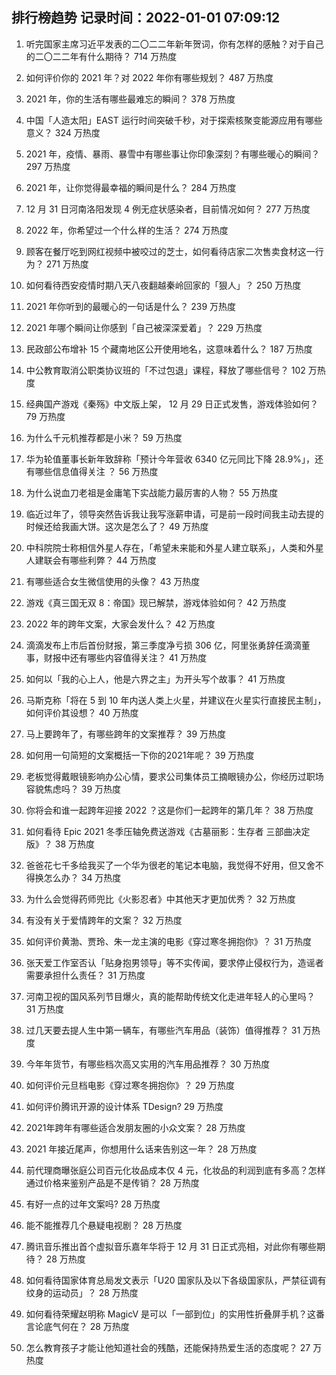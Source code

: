 
## 排行榜趋势 记录时间：2022-01-01 07:09:12
  
  1. 听完国家主席习近平发表的二〇二二年新年贺词，你有怎样的感触？对于自己的二〇二二年有什么期待？ 714 万热度
    
  2. 如何评价你的 2021 年？对 2022 年你有哪些规划？ 487 万热度
    
  3. 2021 年，你的生活有哪些最难忘的瞬间？ 378 万热度
    
  4. 中国「人造太阳」EAST 运行时间突破千秒，对于探索核聚变能源应用有哪些意义？ 324 万热度
    
  5. 2021 年，疫情、暴雨、暴雪中有哪些事让你印象深刻？有哪些暖心的瞬间？ 297 万热度
    
  6. 2021 年，让你觉得最幸福的瞬间是什么？ 284 万热度
    
  7. 12 月 31 日河南洛阳发现 4 例无症状感染者，目前情况如何？ 277 万热度
    
  8. 2022 年，你希望过一个什么样的生活？ 274 万热度
    
  9. 顾客在餐厅吃到网红视频中被咬过的芝士，如何看待店家二次售卖食材这一行为？ 271 万热度
    
  10. 如何看待西安疫情时期八天八夜翻越秦岭回家的「狠人」？ 250 万热度
    
  11. 2021 年你听到的最暖心的一句话是什么？ 239 万热度
    
  12. 2021 年哪个瞬间让你感到「自己被深深爱着」？ 229 万热度
    
  13. 民政部公布增补 15 个藏南地区公开使用地名，这意味着什么？ 187 万热度
    
  14. 中公教育取消公职类协议班的「不过包退」课程，释放了哪些信号？ 102 万热度
    
  15. 经典国产游戏《秦殇》中文版上架， 12 月 29 日正式发售，游戏体验如何？ 79 万热度
    
  16. 为什么千元机推荐都是小米？ 59 万热度
    
  17. 华为轮值董事长新年致辞称「预计今年营收 6340 亿元同比下降 28.9%」，还有哪些信息值得关注 ？ 56 万热度
    
  18. 为什么说血刀老祖是金庸笔下实战能力最厉害的人物？ 55 万热度
    
  19. 临近过年了，领导突然告诉我让我写涨薪申请，可是前一段时间我主动去提的时候还给我画大饼。这次是怎么了？ 49 万热度
    
  20. 中科院院士称相信外星人存在，「希望未来能和外星人建立联系」，人类和外星人建联会有哪些利弊？ 44 万热度
    
  21. 有哪些适合女生微信使用的头像？ 43 万热度
    
  22. 游戏《真三国无双 8：帝国》现已解禁，游戏体验如何？ 42 万热度
    
  23. 2022 年的跨年文案，大家会发什么？ 42 万热度
    
  24. 滴滴发布上市后首份财报，第三季度净亏损 306 亿，阿里张勇辞任滴滴董事，财报中还有哪些内容值得关注？ 41 万热度
    
  25. 如何以「我的心上人，他是六界之主」为开头写个故事？ 41 万热度
    
  26. 马斯克称「将在 5 到 10 年内送人类上火星，并建议在火星实行直接民主制」，如何评价其设想？ 40 万热度
    
  27. 马上要跨年了，有哪些跨年的文案推荐？ 39 万热度
    
  28. 如何用一句简短的文案概括一下你的2021年呢？ 39 万热度
    
  29. 老板觉得戴眼镜影响办公心情，要求公司集体员工摘眼镜办公，你经历过职场容貌焦虑吗？ 39 万热度
    
  30. 你将会和谁一起跨年迎接 2022 ？这是你们一起跨年的第几年？ 38 万热度
    
  31. 如何看待 Epic 2021 冬季压轴免费送游戏《古墓丽影：生存者 三部曲决定版》？ 38 万热度
    
  32. 爸爸花七千多给我买了一个华为很老的笔记本电脑，我觉得不好用，但又舍不得换怎么办？ 34 万热度
    
  33. 为什么会觉得药师兜比《火影忍者》中其他天才更加优秀？ 32 万热度
    
  34. 有没有关于爱情跨年的文案？ 32 万热度
    
  35. 如何评价黄渤、贾玲、朱一龙主演的电影《穿过寒冬拥抱你》？ 31 万热度
    
  36. 张天爱工作室否认「贴身抱男领导」等不实传闻，要求停止侵权行为，造谣者需要承担什么责任？ 31 万热度
    
  37. 河南卫视的国风系列节目爆火，真的能帮助传统文化走进年轻人的心里吗？ 31 万热度
    
  38. 过几天要去提人生中第一辆车，有哪些汽车用品（装饰）值得推荐？ 31 万热度
    
  39. 今年年货节，有哪些档次高又实用的汽车用品推荐？ 30 万热度
    
  40. 如何评价元旦档电影《穿过寒冬拥抱你》？ 29 万热度
    
  41. 如何评价腾讯开源的设计体系 TDesign? 29 万热度
    
  42. 2021年跨年有哪些适合发朋友圈的小众文案？ 28 万热度
    
  43. 2021 年接近尾声，你想用什么话来告别这一年？ 28 万热度
    
  44. 前代理商曝张庭公司百元化妆品成本仅 4 元，化妆品的利润到底有多高？怎样通过价格来鉴别产品是不是传销？ 28 万热度
    
  45. 有好一点的过年文案吗? 28 万热度
    
  46. 能不能推荐几个悬疑电视剧？ 28 万热度
    
  47. 腾讯音乐推出首个虚拟音乐嘉年华将于 12 月 31 日正式亮相，对此你有哪些期待？ 28 万热度
    
  48. 如何看待国家体育总局发文表示「U20 国家队及以下各级国家队，严禁征调有纹身的运动员」？ 28 万热度
    
  49. 如何看待荣耀赵明称 MagicV 是可以「一部到位」的实用性折叠屏手机？这番言论底气何在？ 28 万热度
    
  50. 怎么教育孩子才能让他知道社会的残酷，还能保持热爱生活的态度呢？ 27 万热度
    